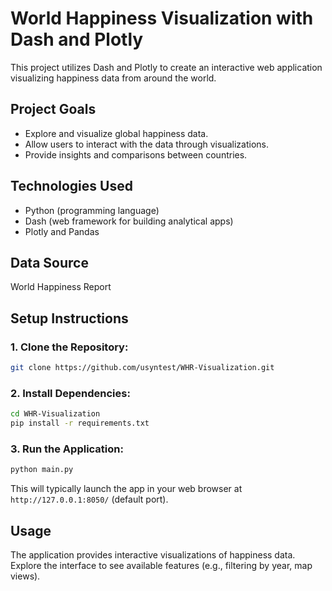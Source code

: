 # World Happiness Visualization with Dash and Plotly
This project utilizes Dash and Plotly to create an interactive web application visualizing happiness data from around the world.

## Project Goals
- Explore and visualize global happiness data.
- Allow users to interact with the data through visualizations.
- Provide insights and comparisons between countries.

## Technologies Used
- Python (programming language)
- Dash (web framework for building analytical apps)
- Plotly and Pandas

## Data Source
World Happiness Report

## Setup Instructions
### 1. Clone the Repository:

```Bash
git clone https://github.com/usyntest/WHR-Visualization.git
```

### 2. Install Dependencies:

```Bash
cd WHR-Visualization
pip install -r requirements.txt
```

### 3. Run the Application:

```Bash
python main.py
```
This will typically launch the app in your web browser at `http://127.0.0.1:8050/` (default port).

## Usage
The application provides interactive visualizations of happiness data. Explore the interface to see available features (e.g., filtering by year, map views).

